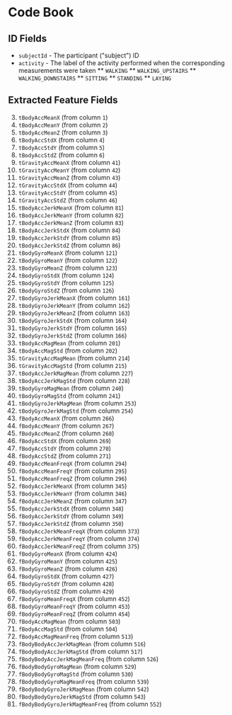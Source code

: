 # Code Book

## ID Fields

* `subjectId` - The participant ("subject") ID
* `activity` - The label of the activity performed when the corresponding measurements were taken
** `WALKING`
** `WALKING_UPSTAIRS`
** `WALKING_DOWNSTAIRS`
** `SITTING`
** `STANDING`
** `LAYING`

## Extracted Feature Fields

3. `tBodyAccMeanX` (from column `1`)
4. `tBodyAccMeanY` (from column `2`)
5. `tBodyAccMeanZ` (from column `3`)
6. `tBodyAccStdX` (from column `4`)
7. `tBodyAccStdY` (from column `5`)
8. `tBodyAccStdZ` (from column `6`)
9. `tGravityAccMeanX` (from column `41`)
10. `tGravityAccMeanY` (from column `42`)
11. `tGravityAccMeanZ` (from column `43`)
12. `tGravityAccStdX` (from column `44`)
13. `tGravityAccStdY` (from column `45`)
14. `tGravityAccStdZ` (from column `46`)
15. `tBodyAccJerkMeanX` (from column `81`)
16. `tBodyAccJerkMeanY` (from column `82`)
17. `tBodyAccJerkMeanZ` (from column `83`)
18. `tBodyAccJerkStdX` (from column `84`)
19. `tBodyAccJerkStdY` (from column `85`)
20. `tBodyAccJerkStdZ` (from column `86`)
21. `tBodyGyroMeanX` (from column `121`)
22. `tBodyGyroMeanY` (from column `122`)
23. `tBodyGyroMeanZ` (from column `123`)
24. `tBodyGyroStdX` (from column `124`)
25. `tBodyGyroStdY` (from column `125`)
26. `tBodyGyroStdZ` (from column `126`)
27. `tBodyGyroJerkMeanX` (from column `161`)
28. `tBodyGyroJerkMeanY` (from column `162`)
29. `tBodyGyroJerkMeanZ` (from column `163`)
30. `tBodyGyroJerkStdX` (from column `164`)
31. `tBodyGyroJerkStdY` (from column `165`)
32. `tBodyGyroJerkStdZ` (from column `166`)
33. `tBodyAccMagMean` (from column `201`)
34. `tBodyAccMagStd` (from column `202`)
35. `tGravityAccMagMean` (from column `214`)
36. `tGravityAccMagStd` (from column `215`)
37. `tBodyAccJerkMagMean` (from column `227`)
38. `tBodyAccJerkMagStd` (from column `228`)
39. `tBodyGyroMagMean` (from column `240`)
40. `tBodyGyroMagStd` (from column `241`)
41. `tBodyGyroJerkMagMean` (from column `253`)
42. `tBodyGyroJerkMagStd` (from column `254`)
43. `fBodyAccMeanX` (from column `266`)
44. `fBodyAccMeanY` (from column `267`)
45. `fBodyAccMeanZ` (from column `268`)
46. `fBodyAccStdX` (from column `269`)
47. `fBodyAccStdY` (from column `270`)
48. `fBodyAccStdZ` (from column `271`)
49. `fBodyAccMeanFreqX` (from column `294`)
50. `fBodyAccMeanFreqY` (from column `295`)
51. `fBodyAccMeanFreqZ` (from column `296`)
52. `fBodyAccJerkMeanX` (from column `345`)
53. `fBodyAccJerkMeanY` (from column `346`)
54. `fBodyAccJerkMeanZ` (from column `347`)
55. `fBodyAccJerkStdX` (from column `348`)
56. `fBodyAccJerkStdY` (from column `349`)
57. `fBodyAccJerkStdZ` (from column `350`)
58. `fBodyAccJerkMeanFreqX` (from column `373`)
59. `fBodyAccJerkMeanFreqY` (from column `374`)
60. `fBodyAccJerkMeanFreqZ` (from column `375`)
61. `fBodyGyroMeanX` (from column `424`)
62. `fBodyGyroMeanY` (from column `425`)
63. `fBodyGyroMeanZ` (from column `426`)
64. `fBodyGyroStdX` (from column `427`)
65. `fBodyGyroStdY` (from column `428`)
66. `fBodyGyroStdZ` (from column `429`)
67. `fBodyGyroMeanFreqX` (from column `452`)
68. `fBodyGyroMeanFreqY` (from column `453`)
69. `fBodyGyroMeanFreqZ` (from column `454`)
70. `fBodyAccMagMean` (from column `503`)
71. `fBodyAccMagStd` (from column `504`)
72. `fBodyAccMagMeanFreq` (from column `513`)
73. `fBodyBodyAccJerkMagMean` (from column `516`)
74. `fBodyBodyAccJerkMagStd` (from column `517`)
75. `fBodyBodyAccJerkMagMeanFreq` (from column `526`)
76. `fBodyBodyGyroMagMean` (from column `529`)
77. `fBodyBodyGyroMagStd` (from column `530`)
78. `fBodyBodyGyroMagMeanFreq` (from column `539`)
79. `fBodyBodyGyroJerkMagMean` (from column `542`)
80. `fBodyBodyGyroJerkMagStd` (from column `543`)
81. `fBodyBodyGyroJerkMagMeanFreq` (from column `552`)
